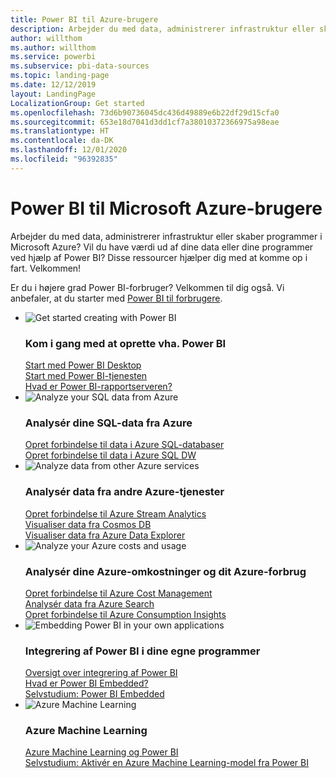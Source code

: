 ```yaml
---
title: Power BI til Azure-brugere
description: Arbejder du med data, administrerer infrastruktur eller skaber programmer i Microsoft Azure?
author: willthom
ms.author: willthom
ms.service: powerbi
ms.subservice: pbi-data-sources
ms.topic: landing-page
ms.date: 12/12/2019
layout: LandingPage
LocalizationGroup: Get started
ms.openlocfilehash: 73d6b90736045dc436d49889e6b22df29d15cfa0
ms.sourcegitcommit: 653e18d7041d3dd1cf7a38010372366975a98eae
ms.translationtype: HT
ms.contentlocale: da-DK
ms.lasthandoff: 12/01/2020
ms.locfileid: "96392835"
---
```

# <a name="power-bi-for-microsoft-azure-users"></a>Power BI til Microsoft Azure-brugere 

Arbejder du med data, administrerer infrastruktur eller skaber programmer i Microsoft Azure? Vil du have værdi ud af dine data eller dine programmer ved hjælp af Power BI? Disse ressourcer hjælper dig med at komme op i fart. Velkommen!

Er du i højere grad Power BI-forbruger? Velkommen til dig også. Vi anbefaler, at du starter med [Power BI til forbrugere](../consumer/index.yml).

<ul class="panelContent cardsF"> 
            <li> 
                  <div class="cardSize"> 
                        <div class="cardPadding"> 
                              <div class="card"> 
                                    <div class="cardImageOuter">
                                          <div class="cardImage">
                                                <img alt="Get started creating with Power BI" src="media/power-bi-creator-landing/power-bi-designer-get-started.svg" data-linktype="relative-path">
                                          </div>
                                    </div>
                                    <div class="cardText"> 
                                          <h3>Kom i gang med at oprette vha. Power BI</h3> 
                                          <p></p>
                                               <a href="../fundamentals/desktop-what-is-desktop.md">Start med Power BI Desktop</a><br/> 
                                               <a href="../fundamentals/power-bi-overview.md">Start med Power BI-tjenesten</a><br/> 
                                               <a href="../report-server/get-started.md">Hvad er Power BI-rapportserveren?</a>
                                    </div> 
                              </div> 
                        </div> 
                  </div> 
            </li>
            <li> 
                  <div class="cardSize"> 
                        <div class="cardPadding"> 
                              <div class="card"> 
                                    <div class="cardImageOuter">
                                          <div class="cardImage">
                                                <img alt="Analyze your SQL data from Azure" src="media/power-bi-creator-landing/power-bi-designer-transform-shape-data.svg" data-linktype="relative-path">
                                          </div>
                                    </div>
                                    <div class="cardText"> 
                                          <h3>Analysér dine SQL-data fra Azure</h3> 
                                          <p></p>
                                                <a href="service-azure-sql-database-with-direct-connect.md">Opret forbindelse til data i Azure SQL-databaser</a><br/> 
                                                <a href="service-azure-sql-data-warehouse-with-direct-connect.md">Opret forbindelse til data i Azure SQL DW</a> 
                                    </div> 
                              </div> 
                        </div> 
                  </div> 
            </li>
            <li> 
                  <div class="cardSize"> 
                        <div class="cardPadding"> 
                              <div class="card"> 
                                    <div class="cardImageOuter">
                                          <div class="cardImage">
                                                <img alt="Analyze data from other Azure services" src="media/power-bi-creator-landing/power-bi-designer-connect-data.svg" data-linktype="relative-path">
                                          </div>
                                    </div>
                                    <div class="cardText"> 
                                          <h3>Analysér data fra andre Azure-tjenester</h3> 
                                          <p></p>
                                                <a href="/azure/stream-analytics/stream-analytics-power-bi-dashboard">Opret forbindelse til Azure Stream Analytics</a><br/> 
                                                <a href="/azure/cosmos-db/powerbi-visualize">Visualiser data fra Cosmos DB</a><br/> 
                                                <a href="/azure/data-explorer/visualize-power-bi">Visualiser data fra Azure Data Explorer</a>
                                    </div> 
                              </div> 
                        </div> 
                  </div> 
            </li>
            <li> 
                  <div class="cardSize"> 
                        <div class="cardPadding"> 
                              <div class="card"> 
                                    <div class="cardImageOuter">
                                          <div class="cardImage">
                                                <img alt="Analyze your Azure costs and usage" src="media/power-bi-creator-landing/power-bi-designer-licensing.svg" data-linktype="relative-path">
                                          </div>
                                    </div>
                                    <div class="cardText"> 
                                          <h3>Analysér dine Azure-omkostninger og dit Azure-forbrug</h3> 
                                          <p></p>
                                                <a href="desktop-connect-azure-cost-management.md">Opret forbindelse til Azure Cost Management</a><br/> 
                                                <a href="service-connect-to-azure-search.md">Analysér data fra Azure Search</a><br/> 
                                                <a href="desktop-connect-azure-consumption-insights.md">Opret forbindelse til Azure Consumption Insights</a>
                                    </div> 
                              </div> 
                        </div> 
                  </div> 
            </li>
            <li> 
                  <div class="cardSize"> 
                        <div class="cardPadding"> 
                              <div class="card"> 
                                    <div class="cardImageOuter">
                                          <div class="cardImage">
                                                <img alt="Embedding Power BI in your own applications" src="media/power-bi-creator-landing/power-bi-designer-modeling-data-relationships.svg" data-linktype="relative-path">
                                          </div>
                                    </div>
                                    <div class="cardText"> 
                                          <h3>Integrering af Power BI i dine egne programmer</h3> 
                                          <p></p>
                                                <a href="../developer/embedded/embedding.md">Oversigt over integrering af Power BI</a><br/>
                                                <a href="../developer/embedded/azure-pbie-what-is-power-bi-embedded.md">Hvad er Power BI Embedded?</a><br/> 
                                                <a href="../developer/embedded/embed-sample-for-customers.md">Selvstudium: Power BI Embedded </a> 
                                    </div> 
                              </div> 
                        </div> 
                  </div> 
            </li>
            <li> 
                  <div class="cardSize"> 
                        <div class="cardPadding"> 
                              <div class="card"> 
                                    <div class="cardImageOuter">
                                          <div class="cardImage">
                                                <img alt="Azure Machine Learning" src="media/power-bi-creator-landing/power-bi-designer-create-reports-visuals-dashboards.svg" data-linktype="relative-path">
                                          </div>
                                    </div>
                                    <div class="cardText"> 
                                          <h3>Azure Machine Learning</h3> 
                                          <p></p>
                                                <a href="/power-bi/transform-model/dataflows/dataflows-machine-learning-integration">Azure Machine Learning og Power BI</a><br/> 
                                                <a href="service-tutorial-invoke-machine-learning-model.md">Selvstudium: Aktivér en Azure Machine Learning-model fra Power BI</a><br/> 
                                    </div> 
                              </div> 
                        </div> 
                  </div> 
            </li>
</ul>